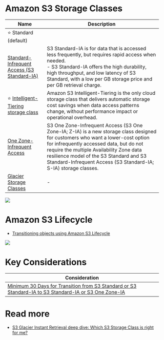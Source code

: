 # Amazon S3 Storage Classes

| Name                                                                                                                                                       | Description                                                                                                                                                                                                                                                                                                                          |
|------------------------------------------------------------------------------------------------------------------------------------------------------------|--------------------------------------------------------------------------------------------------------------------------------------------------------------------------------------------------------------------------------------------------------------------------------------------------------------------------------------|
| :star: Standard (default)                                                                                                                                  |                                                                                                                                                                                                                                                                                                                                      |
| [Standard-Infrequent Access (S3 Standard-IA)](https://aws.amazon.com/s3/storage-classes/)                                                                  | S3 Standard-IA is for data that is accessed less frequently, but requires rapid access when needed. <br/>- S3 Standard-IA offers the high durability, high throughput, and low latency of S3 Standard, with a low per GB storage price and per GB retrieval charge.                                                                  |
| :star: [Intelligent-Tiering storage class](https://aws.amazon.com/s3/storage-classes/intelligent-tiering/)                                                 | Amazon S3 Intelligent-Tiering is the only cloud storage class that delivers automatic storage cost savings when data access patterns change, without performance impact or operational overhead.                                                                                                                                     |
| [One Zone-Infrequent Access](https://aws.amazon.com/about-aws/whats-new/2018/04/announcing-s3-one-zone-infrequent-access-a-new-amazon-s3-storage-class/)   | S3 One Zone-Infrequent Access (S3 One Zone-IA; Z-IA) is a new storage class designed for customers who want a lower-cost option for infrequently accessed data, but do not require the multiple Availability Zone data resilience model of the S3 Standard and S3 Standard-Infrequent Access (S3 Standard-IA; S-IA) storage classes. |
| [Glacier Storage Classes](S3Glacier.md)                                                                                                                    | -                                                                                                                                                                                                                                                                                                                                    |

![](https://res.cloudinary.com/acloud-guru/image/fetch/c_thumb,f_auto,q_auto,w_965/https://acg-wordpress-content-production.s3.us-west-2.amazonaws.com/app/uploads/2021/12/Which-S3-Storage-Class-is-right-for-me-Infograhic.png)

# Amazon S3 Lifecycle
- [Transitioning objects using Amazon S3 Lifecycle](https://docs.aws.amazon.com/AmazonS3/latest/userguide/lifecycle-transition-general-considerations.html)

![](https://docs.aws.amazon.com/images/AmazonS3/latest/userguide/images/lifecycle-transitions-v3.png)

# Key Considerations

| Consideration                                                                                                                                                                                                   |
|-----------------------------------------------------------------------------------------------------------------------------------------------------------------------------------------------------------------|
| [Minimum 30 Days for Transition from S3 Standard or S3 Standard-IA to S3 Standard-IA or S3 One Zone-IA](https://docs.aws.amazon.com/AmazonS3/latest/userguide/lifecycle-transition-general-considerations.html) |

# Read more
- [S3 Glacier Instant Retrieval deep dive: Which S3 Storage Class is right for me?](https://acloudguru.com/blog/engineering/s3-glacier-instant-retrieval-deep-dive-which-s3-storage-class-is-right-for-me)

